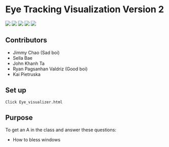 # Eye Tracking Visualization Version 2

<img src="https://img.shields.io/badge/Class-CECS%20450-blue"/> <img src="https://img.shields.io/badge/Build-1.0-green"/> 
<img src="https://img.shields.io/badge/Contributors-5-blue"/> <img src="https://img.shields.io/badge/Memes-Too%20Few-green"/> <img src="https://img.shields.io/badge/Bless%20Windows-No-red"/>

## Contributors 
* Jimmy Chao (Sad boi)
* Sella Bae
* John Khanh Ta
* Ryan Pagsanhan Valdriz (Good boi)
* Kai Pietruska

## Set up
``` 
Click Eye_visualizer.html
```

## Purpose 
To get an A in the class and answer these questions:
* How to bless windows

